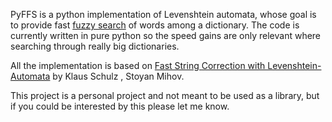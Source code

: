PyFFS is a python implementation of Levenshtein automata, whose goal 
is to provide fast 
[fuzzy search](https://en.wikipedia.org/wiki/Approximate_string_matching)
of words among a dictionary. The code is currently written in pure python 
so the speed gains are only relevant where searching through really big dictionaries.

All the implementation is based on [Fast String Correction with Levenshtein-Automata](http://citeseerx.ist.psu.edu/viewdoc/summary?doi=10.1.1.16.652) by Klaus Schulz , Stoyan Mihov.

This project is a personal project and not meant to be used as a library, but if you could 
be interested by this please let me know.
